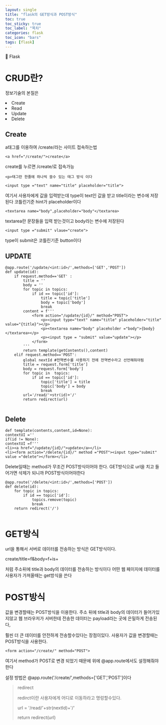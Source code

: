 ```yaml
---
layout: single
title: "flask의 GET방식과 POST방식"
toc: true
toc_sticky: true
toc_label: "목차"
categories: flask
toc_icon: "bars"
tags: [flask]
---
```



📘 Flask



# CRUD란?

정보기술의 본질은
<li>Create</li>
<li>Read</li>
<li>Update</li>
<li>Delete</li>


## Create

a태그를 이용하여 /create/라는 사이트 접속하는법

```  
<a href="/create/">create</a>
```

create를 누르면 /create/로 접속가능

```<p>태그란 한줄에 하나씩 쓸수 있는 태그 방식 이다```

```<input type ="text" name="title" placeholder="title">```
<p>여기서 사용자에게 값을 입력받는데 type이 text인 값을 받고 title이라는 변수에 저장된다 코틀린기준 hint가 placeholder이다</p>

```<textarea name="body",placeholder="body"</textarea>```
<p>textarea란 문장들을 입력 받는것이고 body라는 변수에 저장된다</p>

```<input type ="submit" vlaue="create">```
<p>type이 submit은 코틀린기준 button이다</p>

## UPDATE


```
@app.route('/update/<int:id>/',methods=['GET','POST'])
def update(id):
    if request.method=='GET' :
        title = ''
        body = ''
        for topic in topics:
            if id == topic['id']:
                title = topic['title']
                body = topic['body']
                break
        content = f'''
            <form action="/update/{id}/" method="POST">
                <p><input type="text" name="title" placeholder="title" value="{title}"></p>
                <p><textarea name="body" placeholder ="body">{body}</textarea></p>
                <p><input type = "submit" value="update"></p>
            </form>
        '''
        return template(getContents(),content)
    elif request.method=='POST':
        global nextId #전역변수를 사용하기 전에 전역변수라고 선언해줘야됨
        title = request.form['title']
        body = request.form['body']
        for topic in  topics:
            if id == topic['id']:
                topic['title'] = title
                topic['body'] = body
                break
        url='/read/'+str(id)+'/'
        return redirect(url)


```


## Delete
```
def template(contents,content,id=None):
contextUI =''
if(id != None):
contextUI =f'''
<li><a href="/update/{id}/">update</a></li>
<li><form action="/delete/{id}/" method ="POST"><input type="submit" value ="delete"></form></li>
```

<p>Delete일때는 method가 무조건 POST방식이어야 한다. GET방식으로 url을 치고 들어가면 삭제가 되니까 POST방식이어야한다</p>

```
@app.route('/delete/<int:id>/',methods=['POST'])
def delete(id):
    for topic in topics:
        if id == topic['id']:
            topics.remove(topic)
            break
    return redirect('/')
    
```

# GET방식
url을 통해서 서버로 데이터를 전송하는 방식은 GET방식이다.
<p>create/title=f&body=f+is+</p>
처럼 주소뒤에 title과 body의 데이터를 전송하는 방식이다
어떤 웹 페이지에 데이터를 사용자가 가져올때는 get방식을 쓴다

# POST방식
값을 변경할때는 POST방식을 이용한다.
주소 뒤에 title과 body의 데이터가 들어가있지않고 웹 브라우저가 서버한테 전송한 데이터는
payload라는 곳에 은밀하게 전송된다, <p>훨씬 더 큰 데이터를 안전하게 전송할수있다는 장점이있다.
사용자가 값을 변경할때는 POST방식을 사용한다.</p>
```<form action="/create/" method="POST">```
<p>여기서 method가 POST로 변경 되었기 때문에 위에 @app.route에서도 설정해줘야한다</p>
설정 방법은 @app.route('/create/',methods=['GET','POST']이다

>redirect
> <p>redirct이란 사용자에게 어디로 이동하라고 명렁할수있다.</p>
> <p>url = '/read/'+str(nextId)+'/'</p>
> <p>return redirect(url)</p>